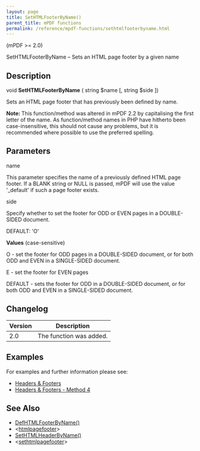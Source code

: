 ```yaml
---
layout: page
title: SetHTMLFooterByName()
parent_title: mPDF functions
permalink: /reference/mpdf-functions/sethtmlfooterbyname.html
---
```


<div id="bpmbook" class="bpmbook" style="direction:ltr;">
<div class="topic_user_field">
<div id="U0">
<p>(mPDF &gt;= 2.0)</p>
<p>SetHTMLFooterByName – Sets an HTML page footer by a given name</p>
<h2>Description</h2>

<div class="alert alert-info" role="alert">void <b>SetHTMLFooterByName</b> ( string <span class="parameter">$name</span> [, string <span class="parameter">$side</span> ])</div>
<p>Sets an HTML page footer that has previously been defined by name.</p>

<div class="alert alert-info" role="alert"><b>Note: </b>This function/method was altered in mPDF 2.2 by capitalising the first letter of the name. As function/method names in PHP have hitherto been case-insensitive, this should not cause any problems, but it is recommended where possible to use the preferred spelling.</div>
<h2>Parameters</h2>
<p class="manual_param_dt"><span class="parameter">name</span></p>
<p class="manual_param_dd">This parameter specifies the name of a previously defined HTML page footer. If a <span class="smallblock">BLANK</span> string or <span class="smallblock">NULL</span> is passed, mPDF will use the value '_default' if such a page footer exists.</p>
<p class="manual_param_dt"><span class="parameter">side</span></p>
<p class="manual_param_dd">Specify whether to set the footer for <span class="smallblock">ODD</span> or <span class="smallblock">EVEN</span> pages in a <span class="smallblock">DOUBLE-SIDED</span> document.

<span class="smallblock">DEFAULT</span>: 'O'</p>
<p class="manual_param_dd"><b>Values</b> (case-sensitive)

O - set the footer for <span class="smallblock">ODD</span> pages in a <span class="smallblock">DOUBLE-SIDED</span> document, or for both <span class="smallblock">ODD</span> and <span class="smallblock">EVEN</span> in a <span class="smallblock">SINGLE-SIDED</span> document.

E - set the footer for <span class="smallblock">EVEN</span> pages

<span class="smallblock">DEFAULT</span> - sets the footer for <span class="smallblock">ODD</span> in a <span class="smallblock">DOUBLE-SIDED</span> document, or for both <span class="smallblock">ODD</span> and <span class="smallblock">EVEN</span> in a <span class="smallblock">SINGLE-SIDED</span> document.</p>
<h2>Changelog</h2>
<table class="bpmTopic"> <thead>
<tr> <th>Version</th><th>Description</th> </tr>
</thead> <tbody>
<tr>
<td>2.0</td>
<td>The function was added.</td>
</tr>
</tbody> </table>
<h2>Examples</h2>
<p>For examples and further information please see:</p>
<ul>
<li class="manual_boxlist"><a href="/headers-footers/headers-footers.html">Headers &amp; Footers</a></li>
<li class="manual_boxlist"><a href="/headers-footers/method-4.html">Headers &amp; Footers - Method 4</a></li>
</ul>
<h2>See Also</h2>
<ul>
<li class="manual_boxlist"><a href="/reference/mpdf-functions/defhtmlfooterbyname.html">DefHTMLFooterByName()</a></li>
<li class="manual_boxlist">&lt;<a href="/reference/html-control-tags/htmlpagefooter.html">htmlpagefooter</a>&gt;</li>
<li class="manual_boxlist"><a href="/reference/mpdf-functions/sethtmlheaderbyname.html">SetHTMLHeaderByName()</a></li>
<li class="manual_boxlist">&lt;<a href="/reference/html-control-tags/sethtmlpagefooter.html">sethtmlpagefooter</a>&gt;</li>
</ul>
<p>&nbsp;</p>
</div>
</div>


